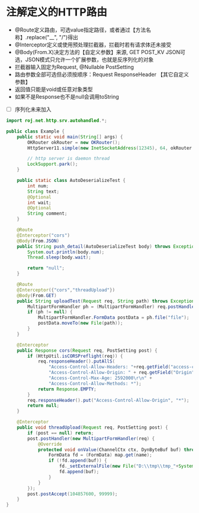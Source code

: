 # 注解定义的HTTP路由

 * @Route定义路由，可选value指定路径，或者通过【方法名称】.replace("__", "/")得出
 * @Interceptor定义或使用预处理拦截器，拦截时若有请求体还未接受
 * @Body(From.X)决定方法的【自定义参数】来源, GET POST_KV JSON可选，JSON模式只允许一个扩展参数，也就是反序列化的对象
 * 拦截器输入固定为Request, @Nullable PostSetting
 * 路由参数全部可选但必须按顺序：Request ResponseHeader 【其它自定义参数】
 * 返回值只能是void或任意对象类型
 * 如果不是Response也不是null会调用toString
 * [ ] 序列化未来加入

```java
import roj.net.http.srv.autohandled.*;

public class Example {
	public static void main(String[] args) {
		OKRouter okRouter = new OKRouter();
		HttpServer11.simple(new InetSocketAddress(12345), 64, okRouter.register(new Example())).launch();

		// http server is daemon thread
		LockSupport.park();
	}

	public static class AutoDeserializeTest {
		int num;
		String text;
		@Optional
		int wait;
		@Optional
		String comment;
	}

	@Route
	@Interceptor("cors")
	@Body(From.JSON)
	public String push_detail(AutoDeserializeTest body) throws Exception {
		System.out.println(body.num);
		Thread.sleep(body.wait);

		return "null";
	}

	@Route
	@Interceptor({"cors","threadUpload"})
	@Body(From.GET)
	public String uploadTest(Request req, String path) throws Exception {
		MultipartFormHandler ph = (MultipartFormHandler) req.postHandler();
		if (ph != null) {
			MultipartFormHandler.FormData postData = ph.file("file");
			postData.moveTo(new File(path));
		}
	}

	@Interceptor
	public Response cors(Request req, PostSetting post) {
		if (HttpUtil.isCORSPreflight(req)) {
			req.responseHeader().putAllS(
				"Access-Control-Allow-Headers: "+req.getField("access-control-request-headers")+"\r\n" +
				"Access-Control-Allow-Origin: " + req.getField("Origin") + "\r\n" +
				"Access-Control-Max-Age: 2592000\r\n" +
				"Access-Control-Allow-Methods: *");
			return Response.EMPTY;
		}
		req.responseHeader().put("Access-Control-Allow-Origin", "*");
		return null;
	}

	@Interceptor
	public void threadUpload(Request req, PostSetting post) {
		if (post == null) return;
		post.postHandler(new MultipartFormHandler(req) {
			@Override
			protected void onValue(ChannelCtx ctx, DynByteBuf buf) throws IOException {
				FormData fd = (FormData) map.get(name);
				if (!fd.append(buf)) {
					fd._setExternalFile(new File("D:\\tmp\\tmp_"+System.nanoTime()));
					fd.append(buf);
				}
			}
		});
		post.postAccept(104857600, 99999);
	}
}
```